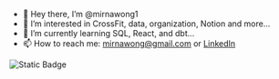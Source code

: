 - 👋 Hey there, I’m @mirnawong1
- 👀 I’m interested in CrossFit, data, organization, Notion and more...
- 🌱 I’m currently learning SQL, React, and dbt...
- 📫 How to reach me: mirnawong@gmail.com or [LinkedIn](https://www.linkedin.com/in/mirnawong/)

![Static Badge](https://img.shields.io/badge/dbt-2025%20docs%20backlog%20slayer-orange?style=for-the-badge&logo=dbt&logoColor=orange)



